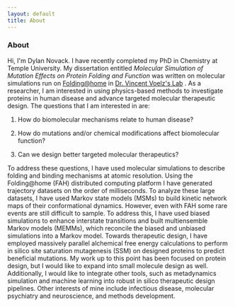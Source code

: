 ```yaml
---
layout: default
title: About
---
```

### About
 
Hi, I'm Dylan Novack. I have recently completed my PhD in Chemistry at Temple University. My dissertation entitled *Molecular Simulation of Mutation Effects on Protein Folding and Function* was written on molecular simulations run on [Folding@home](https://foldingathome.org) in [Dr. Vincent Voelz's Lab](http://www.voelzlab.org/) . As a researcher, I am interested in using physics-based methods to investigate proteins in human disease and advance targeted molecular therapeutic design. The questions that I am interested in are:

 1. How do biomolecular mechanisms relate to human disease?
 
 2. How do mutations and/or chemical modifications affect biomolecular function? 
 
 3. Can we design better targeted molecular therapeutics?

To address these questions, I have used molecular simulations to describe folding and binding mechanisms at atomic resolution. Using the Folding@home (FAH) distributed computing platform I have generated trajectory datasets on the order of milliseconds. To analyze these large datasets, I have used Markov state models  (MSMs) to build kinetic network maps of their conformational dynamics. However, even with FAH some rare events are still difficult to sample. To address this, I have used biased simulations to enhance interstate transitions and built multiensemble Markov models (MEMMs), which reconcile the biased and unbiased simulations into a Markov model. Towards therapeutic design, I have employed massively parallel alchemical free energy calculations to perform in silico site saturation mutagenesis (SSM) on designed proteins to predict beneficial mutations. My work up to this point has been focused on protein design, but I would like to expand into small molecule design as well. Additionally, I would like to integrate other tools, such as metadynamics simulation and machine learning into robust in silico therapeutic design pipelines. Other interests of mine include infectious disease, molecular psychiatry and neuroscience, and methods development.
